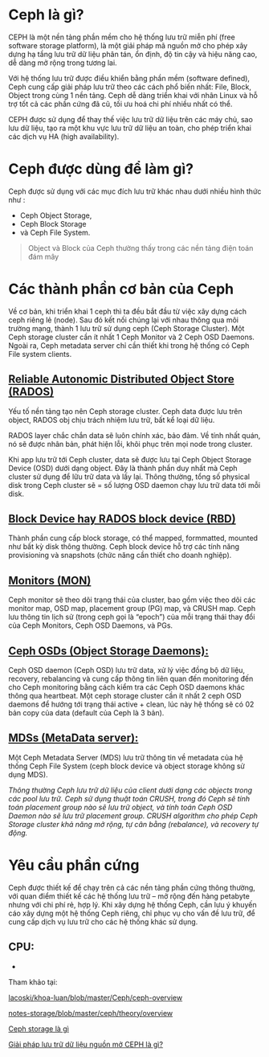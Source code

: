 # Ceph là gì?

CEPH là một nền tảng phần mềm cho hệ thống lưu trữ miễn phí (free software storage platform), là một giải pháp mã nguồn mở cho phép xây dựng hạ tầng lưu trữ dữ liệu phân tán, ổn định, độ tin cậy và hiệu năng cao, dễ dàng mở rộng trong tương lai.

Với hệ thống lưu trữ được điều khiển bằng phần mềm (software defined), Ceph cung cấp giải pháp lưu trữ theo các cách phổ biến nhất: File, Block, Object trong cùng 1 nền tảng. Ceph dễ dàng triển khai với nhân Linux và hỗ trợ tốt cả các phần cứng đã cũ, tối ưu hoá chi phí nhiều nhất có thể. 

CEPH được sử dụng để thay thế việc lưu trữ dữ liệu trên các máy chủ, sao lưu dữ liệu, tạo ra một khu vực lưu trữ dữ liệu an toàn, cho phép triển khai các dịch vụ HA (high availability).

# Ceph được dùng để làm gì?

Ceph được sử dụng với các mục đích lưu trữ khác nhau dưới nhiều hình thức như :
  + Ceph Object Storage, 
  + Ceph Block Storage  
  + và Ceph File System.
> Object và Block của Ceph thường thấy trong các nền tảng điện toán đám mây

# Các thành phần cơ bản của Ceph

Về cơ bản, khi triển khai 1 ceph thì ta đều bắt đầu từ việc xây dựng cách ceph riêng lẻ (node). Sau đó kết nối chúng lại với nhau thông qua môi trường mạng, thành 1 lưu trữ sử dụng ceph (Ceph Storage Cluster). Một Ceph storage cluster cần ít nhất 1 Ceph Monitor và 2 Ceph OSD Daemons. Ngoài ra, Ceph metadata server chỉ cần thiết khi trong hệ thống có Ceph File system clients.

## [Reliable Autonomic Distributed Object Store (RADOS)]()

Yếu tố nền tảng tạo nên Ceph storage cluster. Ceph data được lưu trên object, RADOS obj chịu trách nhiệm lưu trữ, bất kể loại dữ liệu.

RADOS layer chắc chắn data sẽ luôn chính xác, bảo đảm. Về tính nhất quán, nó sẽ được nhân bản, phát hiện lỗi, khôi phục trên mọi node trong cluster.

Khi app lưu trữ tới Ceph cluster, data sẽ được lưu tại Ceph Object Storage Device (OSD) dưới dạng object. Đây là thành phần duy nhất mà Ceph cluster sử dụng để lữu trữ data và lấy lại. Thông thường, tổng số physical disk trong Ceph cluster sẽ = số lượng OSD daemon chạy lưu trữ data tới mỗi disk.



## [Block Device hay RADOS block device (RBD)]()

Thành phần cung cấp block storage, có thể mapped, formmatted, mounted như bất kỳ disk thông thường. Ceph block device hỗ trợ các tính năng provisioning và snapshots (chức năng cần thiết cho doanh nghiệp).

## [Monitors (MON)]()

Ceph monitor sẽ theo dõi trạng thái của cluster, bao gồm việc theo dõi các monitor map, OSD map, placement group (PG) map, và CRUSH map. Ceph lưu thông tin lịch sử (trong ceph gọi là “epoch”) của mỗi trạng thái thay đổi của Ceph Monitors, Ceph OSD Daemons, và PGs. 

## [Ceph OSDs (Object Storage Daemons):]()

Ceph OSD daemon (Ceph OSD) lưu trữ data, xử lý việc đồng bộ dữ liệu, recovery, rebalancing và cung cấp thông tin liên quan đến monitoring đến cho Ceph monitoring bằng cách kiểm tra các Ceph OSD daemons khác thông qua heartbeat. Một ceph storage cluster cần ít nhất 2 ceph OSD daemons để hướng tới trạng thái active + clean, lúc này hệ thống sẽ có 02 bản copy của data (default của Ceph là 3 bản).

## [MDSs (MetaData server):]()

Một Ceph Metadata Server (MDS) lưu trữ thông tin về metadata của hệ thống Ceph File System (ceph block device và object storage không sử dụng MDS).

_Thông thường Ceph lưu trữ dữ liệu của client dưới dạng các objects trong các pool lưu trữ. Ceph sử dụng thuật toán CRUSH, trong đó Ceph sẽ tính toán placement group nào sẽ lưu trữ object, và tính toán Ceph OSD Daemon nào sẽ lưu trữ placement group. CRUSH algorithm cho phép Ceph Storage cluster khả năng mở rộng, tự cân bằng (rebalance), và recovery tự động._

# Yêu cầu phần cứng

Ceph được thiết kế để chạy trên cả các nền tảng phần cứng thông thường, với quan điểm thiết kế các hệ thống lưu trữ – mở rộng đến hàng petabyte nhưng với chi phí rẻ, hợp lý. Khi xây dựng hệ thống Ceph, cần lưu ý khuyến cáo xây dựng một hệ thống Ceph riêng, chỉ phục vụ cho vấn đề lưu trữ, để cung cấp dịch vụ lưu trữ cho các hệ thống khác sử dụng.

## CPU:
 - 




Tham khảo tại: 

[lacoski/khoa-luan/blob/master/Ceph/ceph-overview](https://github.com/lacoski/khoa-luan/blob/master/Ceph/ceph-overview.md)

[notes-storage/blob/master/ceph/theory/overview](https://github.com/thaonv1/notes-storage/blob/master/ceph/theory/overview.md)

[Ceph storage là gì](https://www.xn--st-j9s.vn/2022/03/meo-ceph-storage-la-gi.html#)

[Giải pháp lưu trữ dữ liệu nguồn mở CEPH là gì?](https://taknet.com.vn/giai-phap-luu-tru-du-lieu-nguon-mo-ceph-la-gi/)
